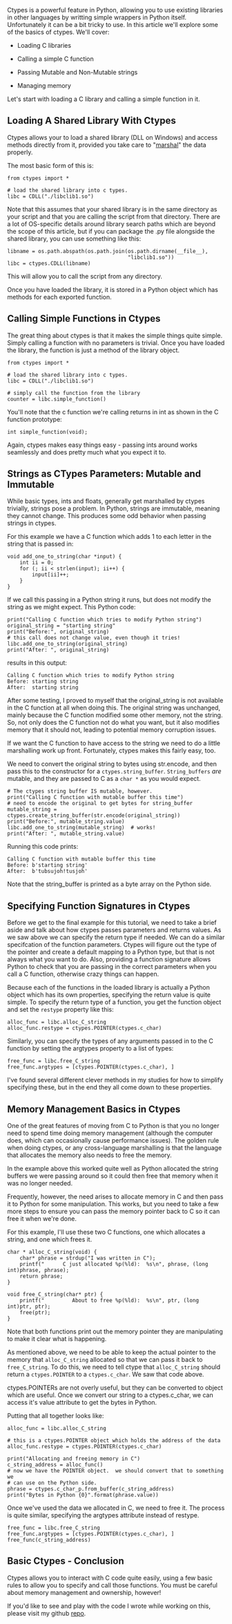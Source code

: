 Ctypes is a powerful feature in Python, allowing you to use existing libraries
in other languages by writting simple wrappers in Python itself.
Unfortunately it can be a bit tricky to use.  In this article we'll explore
some of the basics of ctypes.  We'll cover:

* Loading C libraries

* Calling a simple C function

* Passing Mutable and Non-Mutable strings

* Managing memory

Let's start with loading a C library and calling a simple function in it.

Loading A Shared Library With Ctypes
------------------------------------

Ctypes allows your to load a shared library (DLL on Windows) and access
methods directly from it, provided you take care to
"<a href="https://en.wikipedia.org/wiki/Marshalling_(computer_science)">marshal</a>" the data properly.

The most basic form of this is:

    from ctypes import *

    # load the shared library into c types.
    libc = CDLL("./libclib1.so")

Note that this assumes that your shared library is in the same directory as
your script and that you are calling the script from that directory.  There
are a lot of OS-specific details around library search paths which are beyond
the scope of this article, but if you can package the .py file alongside the
shared library, you can use something like this:

    libname = os.path.abspath(os.path.join(os.path.dirname(__file__),
                                           "libclib1.so"))
    libc = ctypes.CDLL(libname)

This will allow you to call the script from any directory.

Once you have loaded the library, it is stored in a Python object which has
methods for each exported function.


Calling Simple Functions in Ctypes
----------------------------------

The great thing about ctypes is that it makes the simple things quite simple.
Simply calling a function with no parameters is trivial.  Once you have loaded
the library, the function is just a method of the library object.


    from ctypes import *

    # load the shared library into c types.
    libc = CDLL("./libclib1.so")

    # simply call the function from the library
    counter = libc.simple_function()


You'll note that the c function we're calling returns in int as shown in the
C function prototype:

    int simple_function(void);

Again, ctypes makes easy things easy - passing ints around works seamlessly
and does pretty much what you expect it to.

Strings as CTypes Parameters: Mutable and Immutable
-------------------

While basic types, ints and floats, generally get marshalled by ctypes
trivially, strings pose a problem.  In Python, strings are immutable, meaning
they cannot change.  This produces some odd behavior when passing strings in
ctypes.

For this example we have a C function which adds 1 to each letter in the
string that is passed in:

    void add_one_to_string(char *input) {
        int ii = 0;
        for (; ii < strlen(input); ii++) {
            input[ii]++;
        }
    }

If we call this passing in a Python string it runs, but does not modify the
string as we might expect.  This Python code:

    print("Calling C function which tries to modify Python string")
    original_string = "starting string"
    print("Before:", original_string)
    # this call does not change value, even though it tries!
    libc.add_one_to_string(original_string)
    print("After: ", original_string)

results in this output:

    Calling C function which tries to modify Python string
    Before: starting string
    After:  starting string

After some testing, I proved to myself that the original\_string is not
available in the C function at all when doing this.  The original string was
unchanged, mainly because the C function modified some other memory, not the
string.  So, not only does the C function not do what you want, but it also
modifies memory that it should not, leading to potential memory corruption
issues.

If we want the C function to have access to the string we need to do a little
marshalling work up front.  Fortunately, ctypes makes this fairly easy, too.

We need to convert the original string to bytes using str.encode, and then
pass this to the constructor for a `ctypes.string_buffer`.  `String_buffers` *are*
mutable, and they are passed to C as a `char *` as you would expect.

    # The ctypes string buffer IS mutable, however.
    print("Calling C function with mutable buffer this time")
    # need to encode the original to get bytes for string_buffer
    mutable_string = ctypes.create_string_buffer(str.encode(original_string))
    print("Before:", mutable_string.value)
    libc.add_one_to_string(mutable_string)  # works!
    print("After: ", mutable_string.value)

Running this code prints:

    Calling C function with mutable buffer this time
    Before: b'starting string'
    After:  b'tubsujoh!tusjoh'

Note that the string_buffer is printed as a byte array on the Python side.

Specifying Function Signatures in Ctypes
--------------------

Before we get to the final example for this tutorial, we need to take a brief
aside and talk about how ctypes passes parameters and returns values. As we
saw above we can specify the return type if needed.  We can do a similar
specifcation of the function parameters.  Ctypes will figure out the type of the
pointer and create a default mapping to a Python type, but that is not
always what you want to do.  Also, providing a function signature allows
Python to check that you are passing in the correct parameters when you call
a C function, otherwise crazy things can happen.

Because each of the functions in the loaded library is actually a Python object
which has its own properties, specifying the return value is quite simple.  To
specify the return type of a function, you get the function object and set the
`restype` property like this:

    alloc_func = libc.alloc_C_string
    alloc_func.restype = ctypes.POINTER(ctypes.c_char)

Similarly, you can specify the types of any arguments passed in to the
C function by setting the argtypes property to a list of types:

    free_func = libc.free_C_string
    free_func.argtypes = [ctypes.POINTER(ctypes.c_char), ]

I've found several different clever methods in my studies for how to simplify
specifying these, but in the end they all come down to these properties.

Memory Management Basics in Ctypes
-------------------------------------

One of the great features of moving from C to Python is that you no longer
need to spend time doing memory management (although the computer does, which
can occasionally cause performance issues).  The golden rule when doing
ctypes, or any cross-language marshalling is that the language that
allocates the memory also needs to free the memory.

In the example above this worked quite well as Python allocated the string
buffers we were passing around so it could then free that memory when it was
no longer needed.

Frequently, however, the need arises to allocate memory in C and then pass it
to Python for some manipulation.  This works, but you need to take a few more
steps to ensure you can pass the memory pointer back to C so it can free it
when we're done.

For this example, I'll use these two C functions, one which allocates
a string, and one which frees it.

    char * alloc_C_string(void) {
        char* phrase = strdup("I was written in C");
        printf("      C just allocated %p(%ld):  %s\n", phrase, (long int)phrase, phrase);
        return phrase;
    }

    void free_C_string(char* ptr) {
        printf("         About to free %p(%ld):  %s\n", ptr, (long int)ptr, ptr);
        free(ptr);
    }

Note that both functions print out the memory pointer they are manipulating to
make it clear what is happening.

As mentioned above, we need to be able to keep the actual pointer to the
memory that `alloc_C_string` allocated so that we can pass it back to `free_C_string`.  To do
this, we need to tell ctype that `alloc_C_string` should return a `ctypes.POINTER` to
a `ctypes.c_char`.   We saw that code above.

ctypes.POINTERs are not overly useful, but they can be converted to object
which are useful.  Once we convert our string to a ctypes.c_char, we can
access it's value attribute to get the bytes in Python.

Putting that all together looks like:

    alloc_func = libc.alloc_C_string

    # this is a ctypes.POINTER object which holds the address of the data
    alloc_func.restype = ctypes.POINTER(ctypes.c_char)

    print("Allocating and freeing memory in C")
    c_string_address = alloc_func()
    # now we have the POINTER object.  we should convert that to something we
    # can use on the Python side.
    phrase = ctypes.c_char_p.from_buffer(c_string_address)
    print("Bytes in Python {0}".format(phrase.value))

Once we've used the data we allocated in C, we need to free it.  The process
is quite similar, specifying the argtypes attribute instead of restype.

    free_func = libc.free_C_string
    free_func.argtypes = [ctypes.POINTER(ctypes.c_char), ]
    free_func(c_string_address)


Basic Ctypes - Conclusion
------------------
Ctypes allows you to interact with C code quite easily, using a few basic
rules to allow you to specify and call those functions.  You must be careful
about memory management and ownership, however!

If you'd like to see and play with the code I wrote while working on this,
   please visit my github
<a href="https://github.com/jima80525/ctypes_example">repo</a>.
